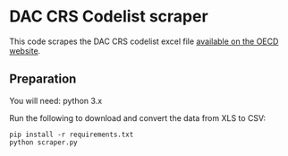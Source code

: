 DAC CRS Codelist scraper
========================

This code scrapes the DAC CRS codelist excel file [available on the OECD website](http://www.oecd.org/dac/stats/dacandcrscodelists.htm).

Preparation
-----------

You will need: python 3.x

Run the following to download and convert the data from XLS to CSV:

```
pip install -r requirements.txt
python scraper.py
```

